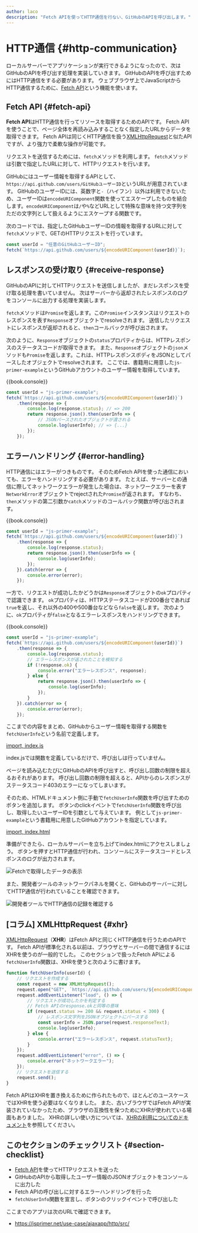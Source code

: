 ```yaml
---
author: laco
description: "Fetch APIを使ってHTTP通信を行ない、GitHubのAPIを呼び出します。"
---
```


# HTTP通信 {#http-communication}

ローカルサーバーでアプリケーションが実行できるようになったので、次はGitHubのAPIを呼び出す処理を実装していきます。
GitHubのAPIを呼び出すためにはHTTP通信をする必要があります。
ウェブブラウザ上でJavaScriptからHTTP通信するために、[Fetch API][]という機能を使います。

## Fetch API {#fetch-api}

**Fetch API**はHTTP通信を行ってリソースを取得するためのAPIです。
Fetch APIを使うことで、ページ全体を再読み込みすることなく指定したURLからデータを取得できます。
Fetch APIは同じくHTTP通信を扱う[XMLHttpRequest][]と似たAPIですが、より強力で柔軟な操作が可能です。

リクエストを送信するためには、`fetch`メソッドを利用します。
`fetch`メソッドは引数で指定したURLに対して、HTTPリクエストを行います。

GitHubにはユーザー情報を取得するAPIとして、`https://api.github.com/users/GitHubユーザーID`というURLが用意されています。
GitHubのユーザーIDには、英数字と`-`（ハイフン）以外は利用できないため、ユーザーIDは`encodeURIComponent`関数を使ってエスケープしたものを結合します。`encodeURIComponent`は`/`や`%`などURLとして特殊な意味を持つ文字列をただの文字列として扱えるようにエスケープする関数です。

次のコードでは、指定したGitHubユーザーIDの情報を取得するURLに対して`fetch`メソッドで、GETのHTTPリクエストを行っています。

<!-- fetchがないため -->
<!-- doctest:disable -->
```js
const userId = "任意のGitHubユーザーID";
fetch(`https://api.github.com/users/${encodeURIComponent(userId)}`);
```

## レスポンスの受け取り {#receive-response}

GitHubのAPIに対してHTTPリクエストを送信しましたが、まだレスポンスを受け取る処理を書いていません。
次はサーバーから返却されたレスポンスのログをコンソールに出力する処理を実装します。

`fetch`メソッドは`Promise`を返します。この`Promise`インスタンスはリクエストのレスポンスを表す`Response`オブジェクトでresolveされます。
送信したリクエストにレスポンスが返却されると、`then`コールバックが呼び出されます。

次のように、`Response`オブジェクトの`status`プロパティからは、HTTPレスポンスのステータスコードが取得できます。
また、`Response`オブジェクトの`json`メソッドも`Promise`を返します。これは、HTTPレスポンスボディをJSONとしてパースしたオブジェクトでresolveされます。
ここでは、書籍用に用意した`js-primer-example`というGitHubアカウントのユーザー情報を取得しています。

{{book.console}}
<!-- fetchがないため -->
<!-- doctest:disable -->
```js
const userId = "js-primer-example";
fetch(`https://api.github.com/users/${encodeURIComponent(userId)}`)
    .then(response => {
        console.log(response.status); // => 200
        return response.json().then(userInfo => {
            // JSONパースされたオブジェクトが渡される
            console.log(userInfo); // => {...}
        });
    });
```

## エラーハンドリング {#error-handling}

HTTP通信にはエラーがつきものです。
そのためFetch APIを使った通信においても、エラーをハンドリングする必要があります。
たとえば、サーバーとの通信に際してネットワークエラーが発生した場合は、ネットワークエラーを表す`NetworkError`オブジェクトでrejectされた`Promise`が返されます。
すなわち、`then`メソッドの第二引数か`catch`メソッドのコールバック関数が呼び出されます。

{{book.console}}
<!-- fetchがないため -->
<!-- doctest:disable -->
```js
const userId = "js-primer-example";
fetch(`https://api.github.com/users/${encodeURIComponent(userId)}`)
    .then(response => {
        console.log(response.status);
        return response.json().then(userInfo => {
            console.log(userInfo);
        });
    }).catch(error => {
        console.error(error);
    });
```

一方で、リクエストが成功したかどうかは`Response`オブジェクトの`ok`プロパティで認識できます。
`ok`プロパティは、HTTPステータスコードが200番台であれば`true`を返し、それ以外の400や500番台などなら`false`を返します。
次のように、`ok`プロパティが`false`となるエラーレスポンスをハンドリングできます。

<!-- Note: Fetch API デフォルトで自動的にリダイレクトする
そのため、このコード例なら response.status が 30x はこない

```
fetch("https://httpbin.org/status/301");
```

-->

{{book.console}}
<!-- fetchがないため -->
<!-- doctest:disable -->
```js
const userId = "js-primer-example";
fetch(`https://api.github.com/users/${encodeURIComponent(userId)}`)
    .then(response => {
        console.log(response.status); 
        // エラーレスポンスが返されたことを検知する
        if (!response.ok) {
            console.error("エラーレスポンス", response);
        } else {
            return response.json().then(userInfo => {
                console.log(userInfo);
            });
        }
    }).catch(error => {
        console.error(error);
    });
```

ここまでの内容をまとめ、GitHubからユーザー情報を取得する関数を`fetchUserInfo`という名前で定義します。

[import, index.js](src/index.js)

index.jsでは関数を定義しているだけで、呼び出しは行っていません。

ページを読み込むたびにGitHubのAPIを呼び出すと、呼び出し回数の制限を超えるおそれがあります。
呼び出し回数の制限を超えると、APIからのレスポンスがステータスコード403のエラーになってしまいます。

そのため、HTMLドキュメント側に手動で`fetchUserInfo`関数を呼び出すためのボタンを追加します。
ボタンのclickイベントで`fetchUserInfo`関数を呼び出し、取得したいユーザーIDを引数として与えています。
例として`js-primer-example`という書籍用に用意したGitHubアカウントを指定しています。

[import, index.html](src/index.html)

準備ができたら、ローカルサーバーを立ち上げてindex.htmlにアクセスしましょう。
ボタンを押すとHTTP通信が行われ、コンソールにステータスコードとレスポンスのログが出力されます。

![Fetchで取得したデータの表示](img/fig-1.png)

また、開発者ツールのネットワークパネルを開くと、GitHubのサーバーに対してHTTP通信が行われていることを確認できます。

![開発者ツールでHTTP通信の記録を確認する](img/fig-2.png)

## [コラム] XMLHttpRequest {#xhr}

[XMLHttpRequest][]（**XHR**）はFetch APIと同じくHTTP通信を行うためのAPIです。
Fetch APIが標準化される以前は、ブラウザとサーバーの間で通信するにはXHRを使うのが一般的でした。
このセクションで扱ったFetch APIによる`fetchUserInfo`関数は、XHRを使うと次のように書けます。

```js
function fetchUserInfo(userId) {
    // リクエストを作成する
    const request = new XMLHttpRequest();
    request.open("GET", `https://api.github.com/users/${encodeURIComponent(userId)}`);
    request.addEventListener("load", () => {
        // リクエストが成功したかを判定する
        // Fetch APIのresponse.okと同等の意味
        if (request.status >= 200 && request.status < 300) {
            // レスポンス文字列をJSONオブジェクトにパースする
            const userInfo = JSON.parse(request.responseText);
            console.log(userInfo);
        } else {
            console.error("エラーレスポンス", request.statusText);
        }
    });
    request.addEventListener("error", () => {
        console.error("ネットワークエラー");
    });
    // リクエストを送信する
    request.send();
}
```

Fetch APIはXHRを置き換えるために作られたもので、ほとんどのユースケースではXHRを使う必要はなくなりました。
また、古いブラウザではFetch APIが実装されていなかったため、ブラウザの互換性を保つためにXHRが使われている場面もありました。
XHRの詳しい使い方については、[XHRの利用についてのドキュメント][]を参照してください。

## このセクションのチェックリスト {#section-checklist}

- [Fetch API][]を使ってHTTPリクエストを送った
- GitHubのAPIから取得したユーザー情報のJSONオブジェクトをコンソールに出力した
- Fetch APIの呼び出しに対するエラーハンドリングを行った
- `fetchUserInfo`関数を宣言し、ボタンのクリックイベントで呼び出した

ここまでのアプリは次のURLで確認できます。

- <https://jsprimer.net/use-case/ajaxapp/http/src/>

<!-- sandpackの問題でindex.jsがscriptタグとは異なる読み方がされ、globalに関数が追加されない。そのためappendCodeでglobalThisに関数を追加する -->

<!-- sandpack:{
  "files": {
    "/index.js": {
      "path": "src/index.js",
      "appendCode": "/* この行は本編とは無関係であるため無視してください。 */ window.fetchUserInfo = fetchUserInfo;"
    },
    "/index.html": {
      "path": "src/index.html",
      "active": true
    },
    "/src/index.js": {
      "code": "/* このファイルは本編とは無関係のファイルなので無視してください。 本編のindex.jsは一つ上のディレクトリにあります */",
      "hidden": true
    }
  },
  "entry": "/index.js",
  "main": "/index.js",
  "environment": "static",
  "template": "vanilla",
  "options": {
    "showLineNumbers": true,
    "editorHeight": 550,
    "showConsole": true, 
    "showConsoleButton": true 
  },
  "honkitSettings": {
    "isOpen": true,
    "hideExitButton": true
  }
} -->

[Fetch API]: https://developer.mozilla.org/ja/docs/Web/API/Fetch_API
[XMLHttpRequest]: https://developer.mozilla.org/ja/docs/Web/API/XMLHttpRequest
[XHRの利用についてのドキュメント]: https://developer.mozilla.org/ja/docs/Web/API/XMLHttpRequest/Using_XMLHttpRequest

